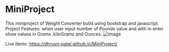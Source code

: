 # MiniProject
 This miniproject of Weight Converter bulid using bootstrap and javascript. 
 Project Features:
 when user input number of Pounds value and with in enter show values in Grams ,kiloGrams and Ounces.
![image](https://user-images.githubusercontent.com/87563885/154039259-51e2de7f-6b3a-4bab-9b9b-e27509b020fc.png)

Live demo :https://dhruvn-patel.github.io/MiniProject/
